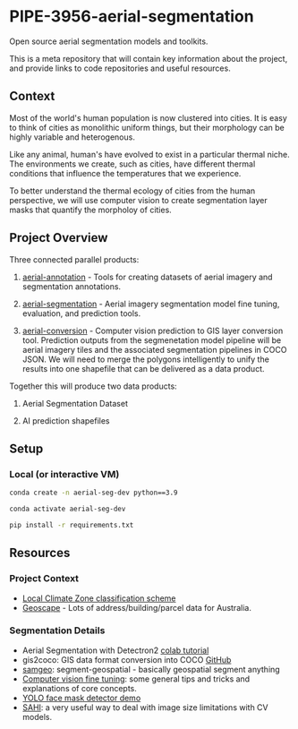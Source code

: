 # PIPE-3956-aerial-segmentation
Open source aerial segmentation models and toolkits.

This is a meta repository that will contain key information about the project, and provide links to code repositories and useful resources.

## Context

Most of the world's human population is now clustered into cities. It is easy to think of cities as monolithic uniform things, but their morphology can be highly variable and heterogenous. 

Like any animal, human's have evolved to exist in a particular thermal niche. The environments we create, such as cities, have different thermal conditions that influence the temperatures that we experience. 

To better understand the thermal ecology of cities from the human perspective, we will use computer vision to create segmentation layer masks that quantify the morpholoy of cities.

## Project Overview

Three connected parallel products:

1. [aerial-annotation](https://github.com/Sydney-Informatics-Hub/aerial-annotation) - Tools for creating datasets of aerial imagery and segmentation annotations.

2. [aerial-segmentation](https://github.com/Sydney-Informatics-Hub/aerial-segmentation) - Aerial imagery segmentation model fine tuning, evaluation, and prediction tools.

3. [aerial-conversion](https://github.com/Sydney-Informatics-Hub/aerial-conversion) - Computer vision prediction to GIS layer conversion tool. Prediction outputs from the segmenetation model pipeline will be aerial imagery tiles and the associated segmentation pipelines in COCO JSON. We will need to merge the polygons intelligently to unify the results into one shapefile that can be delivered as a data product.

Together this will produce two data products:

1. Aerial Segmentation Dataset

2. AI prediction shapefiles

## Setup

### Local (or interactive VM)

```bash
conda create -n aerial-seg-dev python==3.9

conda activate aerial-seg-dev

pip install -r requirements.txt
```

## Resources

### Project Context
- [Local Climate Zone classification scheme](https://journals.ametsoc.org/view/journals/bams/93/12/bams-d-11-00019.1.xml)
- [Geoscape](https://geoscape.com.au/) - Lots of address/building/parcel data for Australia.

### Segmentation Details

- Aerial Segmentation with Detectron2 [colab tutorial](https://colab.research.google.com/drive/1xijyRU_t5SbWGlkZoTF94kaBKIWgX_Ul?usp=sharing)
- gis2coco: GIS data format conversion into COCO [GitHub](https://github.com/hlydecker/gis2coco)
- [samgeo](https://samgeo.gishub.org/): segment-geospatial - basically geospatial segment anything
- [Computer vision fine tuning](https://github.com/Sydney-Informatics-Hub/computer-vision-fine-tuning): some general tips and tricks and explanations of core concepts.
- [YOLO face mask detector demo](https://github.com/Sydney-Informatics-Hub/cv-demo)
- [SAHI](https://github.com/obss/sahi): a very useful way to deal with image size limitations with CV models.
